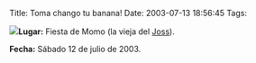 Title: Toma chango tu banana!
Date: 2003-07-13 18:56:45
Tags: 

<p><img src="http://web.archive.org/web/20030719200405/http://damogar.linux.org.mx/images/cheve.jpg"/><strong>Lugar:</strong> Fiesta de Momo (la vieja del <a href="mailto:joss_mj@hotmail.com">Joss</a>).</p>

<p><strong>Fecha:</strong> Sábado 12 de julio de 2003.</p>
